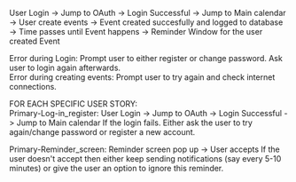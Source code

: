 User Login -> Jump to OAuth -> Login Successful -> Jump to Main calendar -> User create events -> Event created succesfully and logged to database -> Time passes until Event happens -> Reminder Window for the user created Event 

Error during Login: Prompt user to either register or change password. Ask user to login again afterwards.  
Error during creating events: Prompt user to try again and check internet connections. 

FOR EACH SPECIFIC USER STORY:  
Primary-Log-in_register: User Login -> Jump to OAuth -> Login Successful -> Jump to Main calendar 
If the login fails. Either ask the user to try again/change password or register a new account.  

Primary-Reminder_screen: Reminder screen pop up -> User accepts 
If the user doesn't accept then either keep sending notifications (say every 5-10 minutes) or give the user an option to ignore this reminder.  
